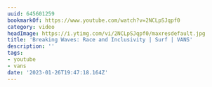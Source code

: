 ```yaml
---
uuid: 645601259
bookmarkOf: https://www.youtube.com/watch?v=2NCLpSJqpf0
category: video
headImage: https://i.ytimg.com/vi/2NCLpSJqpf0/maxresdefault.jpg
title: 'Breaking Waves: Race and Inclusivity | Surf | VANS'
description: ''
tags:
- youtube
- vans
date: '2023-01-26T19:47:18.164Z'
---
```



